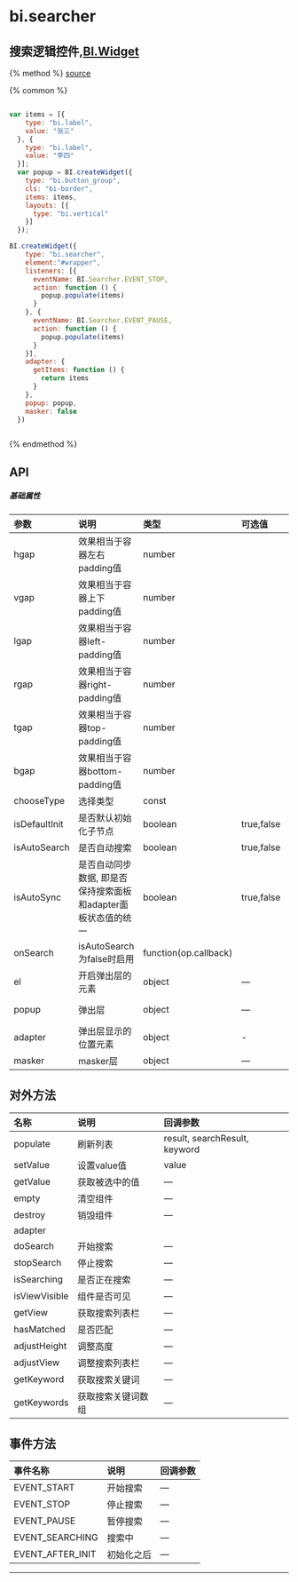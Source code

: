 # bi.searcher

## 搜索逻辑控件,[BI.Widget](/core/widget.md)

{% method %}
[source](https://jsfiddle.net/fineui/k6s24et1/)

{% common %}
```javascript

var items = [{
    type: "bi.label",
    value: "张三"
  }, {
    type: "bi.label",
    value: "李四"
  }];
  var popup = BI.createWidget({
    type: "bi.button_group",
    cls: "bi-border",
    items: items,
    layouts: [{
      type: "bi.vertical"
    }]
  });

BI.createWidget({
    type: "bi.searcher",
    element:"#wrapper",
    listeners: [{
      eventName: BI.Searcher.EVENT_STOP,
      action: function () {
        popup.populate(items)
      }
    }, {
      eventName: BI.Searcher.EVENT_PAUSE,
      action: function () {
        popup.populate(items)
      }
    }],
    adapter: {
      getItems: function () {
        return items
      }
    },
    popup: popup,
    masker: false
  })



```

{% endmethod %}

## API
##### 基础属性
| 参数    | 说明           | 类型  | 可选值 | 默认值
| :------ |:-------------  | :-----| :----|:----
| hgap    | 效果相当于容器左右padding值    |    number  |  |  0  |
| vgap    | 效果相当于容器上下padding值    |    number  |  |  0  |
| lgap    | 效果相当于容器left-padding值   |    number  |  |  0  |
| rgap    | 效果相当于容器right-padding值  |    number  |  |  0  |
| tgap    | 效果相当于容器top-padding值    |    number  |  |  0  |
| bgap    | 效果相当于容器bottom-padding值 |    number  |  |  0  |
| chooseType | 选择类型 | const | | CHOOSE_TYPE_SINGLE |
| isDefaultInit | 是否默认初始化子节点 |boolean | true,false | false |
| isAutoSearch | 是否自动搜索 |boolean | true,false | true |
| isAutoSync | 是否自动同步数据, 即是否保持搜索面板和adapter面板状态值的统一 |boolean | true,false | true |
| onSearch | isAutoSearch为false时启用 | function(op.callback) | | |
| el | 开启弹出层的元素 | object | —  | {type: "bi.search_editor"}|
| popup | 弹出层 | object | — |{type: "bi.searcher_view"}|
| adapter | 弹出层显示的位置元素 | object | - | null| 
| masker | masker层 |  object | — | {offset: {}}|

## 对外方法
| 名称     | 说明                           |  回调参数     
| :------ |:-------------                  | :-----   
| populate | 刷新列表 | result, searchResult, keyword |
| setValue | 设置value值 | value |
| getValue | 获取被选中的值 |—|
| empty| 清空组件|—|
| destroy| 销毁组件|—|
| adapter | | |
| doSearch | 开始搜索 | — | 
| stopSearch | 停止搜索  | —|
| isSearching | 是否正在搜索 | —|
| isViewVisible | 组件是否可见 | —|
| getView | 获取搜索列表栏 | —|
| hasMatched | 是否匹配 | —|
| adjustHeight | 调整高度 | —|
| adjustView| 调整搜索列表栏| —|
| getKeyword | 获取搜索关键词| —|
| getKeywords | 获取搜索关键词数组| —|


## 事件方法

| 事件名称| 说明| 回调参数 | 
| :------ |:-------------  | :-----
| EVENT_START | 开始搜索 | —|
| EVENT_STOP | 停止搜索 |  —|
| EVENT_PAUSE | 暂停搜索 | —|
| EVENT_SEARCHING | 搜索中| —|
| EVENT_AFTER_INIT | 初始化之后 | —|



---


